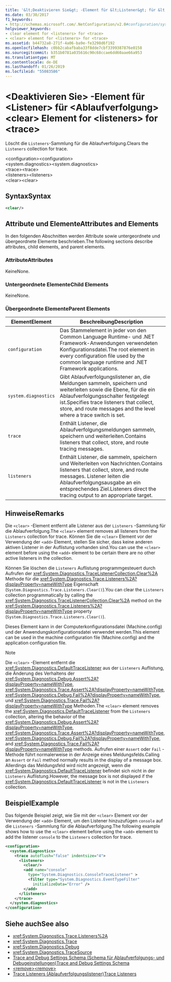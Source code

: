 ```yaml
---
title: '&lt;Deaktivieren Sie&gt; -Element für &lt;Listener&gt; für &lt;Ablaufverfolgung&gt;'
ms.date: 03/30/2017
f1_keywords:
- http://schemas.microsoft.com/.NetConfiguration/v2.0#configuration/system.diagnostics/trace/listeners/clear
helpviewer_keywords:
- clear element for <listeners> for <trace>
- <clear> element for <listeners> for <trace>
ms.assetid: b44732a8-271f-4a06-ba9e-fe3298d6f192
ms.openlocfilehash: c0bb2cabafbaba33f8dde7cbf3399387876e0158
ms.sourcegitcommit: b351b0781a035616c90c68ccae6dd60aae66a953
ms.translationtype: MT
ms.contentlocale: de-DE
ms.lasthandoff: 01/26/2019
ms.locfileid: "55083586"
---
```

# <a name="ltcleargt-element-for-ltlistenersgt-for-lttracegt"></a><span data-ttu-id="47447-102">&lt;Deaktivieren Sie&gt; -Element für &lt;Listener&gt; für &lt;Ablaufverfolgung&gt;</span><span class="sxs-lookup"><span data-stu-id="47447-102">&lt;clear&gt; Element for &lt;listeners&gt; for &lt;trace&gt;</span></span>
<span data-ttu-id="47447-103">Löscht die `Listeners`-Sammlung für die Ablaufverfolgung.</span><span class="sxs-lookup"><span data-stu-id="47447-103">Clears the `Listeners` collection for trace.</span></span>  
  
 <span data-ttu-id="47447-104">\<configuration></span><span class="sxs-lookup"><span data-stu-id="47447-104">\<configuration></span></span>  
<span data-ttu-id="47447-105">\<system.diagnostics></span><span class="sxs-lookup"><span data-stu-id="47447-105">\<system.diagnostics></span></span>  
<span data-ttu-id="47447-106">\<trace></span><span class="sxs-lookup"><span data-stu-id="47447-106">\<trace></span></span>  
<span data-ttu-id="47447-107">\<listeners></span><span class="sxs-lookup"><span data-stu-id="47447-107">\<listeners></span></span>  
<span data-ttu-id="47447-108">\<clear></span><span class="sxs-lookup"><span data-stu-id="47447-108">\<clear></span></span>  
  
## <a name="syntax"></a><span data-ttu-id="47447-109">Syntax</span><span class="sxs-lookup"><span data-stu-id="47447-109">Syntax</span></span>  
  
```xml  
<clear/>  
```  
  
## <a name="attributes-and-elements"></a><span data-ttu-id="47447-110">Attribute und Elemente</span><span class="sxs-lookup"><span data-stu-id="47447-110">Attributes and Elements</span></span>  
 <span data-ttu-id="47447-111">In den folgenden Abschnitten werden Attribute sowie untergeordnete und übergeordnete Elemente beschrieben.</span><span class="sxs-lookup"><span data-stu-id="47447-111">The following sections describe attributes, child elements, and parent elements.</span></span>  
  
### <a name="attributes"></a><span data-ttu-id="47447-112">Attribute</span><span class="sxs-lookup"><span data-stu-id="47447-112">Attributes</span></span>  
 <span data-ttu-id="47447-113">Keine</span><span class="sxs-lookup"><span data-stu-id="47447-113">None.</span></span>  
  
### <a name="child-elements"></a><span data-ttu-id="47447-114">Untergeordnete Elemente</span><span class="sxs-lookup"><span data-stu-id="47447-114">Child Elements</span></span>  
 <span data-ttu-id="47447-115">Keine</span><span class="sxs-lookup"><span data-stu-id="47447-115">None.</span></span>  
  
### <a name="parent-elements"></a><span data-ttu-id="47447-116">Übergeordnete Elemente</span><span class="sxs-lookup"><span data-stu-id="47447-116">Parent Elements</span></span>  
  
|<span data-ttu-id="47447-117">Element</span><span class="sxs-lookup"><span data-stu-id="47447-117">Element</span></span>|<span data-ttu-id="47447-118">Beschreibung</span><span class="sxs-lookup"><span data-stu-id="47447-118">Description</span></span>|  
|-------------|-----------------|  
|`configuration`|<span data-ttu-id="47447-119">Das Stammelement in jeder von den Common Language Runtime- und .NET Framework-Anwendungen verwendeten Konfigurationsdatei.</span><span class="sxs-lookup"><span data-stu-id="47447-119">The root element in every configuration file used by the common language runtime and .NET Framework applications.</span></span>|  
|`system.diagnostics`|<span data-ttu-id="47447-120">Gibt Ablaufverfolgungslistener an, die Meldungen sammeln, speichern und weiterleiten sowie die Ebene, für die ein Ablaufverfolgungsschalter festgelegt ist.</span><span class="sxs-lookup"><span data-stu-id="47447-120">Specifies trace listeners that collect, store, and route messages and the level where a trace switch is set.</span></span>|  
|`trace`|<span data-ttu-id="47447-121">Enthält Listener, die Ablaufverfolgungsmeldungen sammeln, speichern und weiterleiten.</span><span class="sxs-lookup"><span data-stu-id="47447-121">Contains listeners that collect, store, and route tracing messages.</span></span>|  
|`listeners`|<span data-ttu-id="47447-122">Enthält Listener, die sammeln, speichern und Weiterleiten von Nachrichten.</span><span class="sxs-lookup"><span data-stu-id="47447-122">Contains listeners that collect, store, and route messages.</span></span> <span data-ttu-id="47447-123">Listener leiten die Ablaufverfolgungsausgabe an ein entsprechendes Ziel.</span><span class="sxs-lookup"><span data-stu-id="47447-123">Listeners direct the tracing output to an appropriate target.</span></span>|  
  
## <a name="remarks"></a><span data-ttu-id="47447-124">Hinweise</span><span class="sxs-lookup"><span data-stu-id="47447-124">Remarks</span></span>  
 <span data-ttu-id="47447-125">Die `<clear>` -Element entfernt alle Listener aus der `Listeners` -Sammlung für die Ablaufverfolgung.</span><span class="sxs-lookup"><span data-stu-id="47447-125">The `<clear>` element removes all listeners from the `Listeners` collection for trace.</span></span> <span data-ttu-id="47447-126">Können Sie die `<clear>` Element vor der Verwendung der `<add>` Element, stellen Sie sicher, dass keine anderen aktiven Listener in der Auflistung vorhanden sind.</span><span class="sxs-lookup"><span data-stu-id="47447-126">You can use the `<clear>` element before using the `<add>` element to be certain there are no other active listeners in the collection.</span></span>  
  
 <span data-ttu-id="47447-127">Können Sie löschen die `Listeners` Auflistung programmgesteuert durch Aufrufen der <xref:System.Diagnostics.TraceListenerCollection.Clear%2A> Methode für die <xref:System.Diagnostics.Trace.Listeners%2A?displayProperty=nameWithType> Eigenschaft (`System.Diagnostics.Trace.Listeners.Clear()`).</span><span class="sxs-lookup"><span data-stu-id="47447-127">You can clear the `Listeners` collection programmatically by calling the <xref:System.Diagnostics.TraceListenerCollection.Clear%2A> method on the <xref:System.Diagnostics.Trace.Listeners%2A?displayProperty=nameWithType> property (`System.Diagnostics.Trace.Listeners.Clear()`).</span></span>  
  
 <span data-ttu-id="47447-128">Dieses Element kann in der Computerkonfigurationsdatei (Machine.config) und der Anwendungskonfigurationsdatei verwendet werden.</span><span class="sxs-lookup"><span data-stu-id="47447-128">This element can be used in the machine configuration file (Machine.config) and the application configuration file.</span></span>  
  
> [!NOTE]
>  <span data-ttu-id="47447-129">Die `<clear>` -Element entfernt die <xref:System.Diagnostics.DefaultTraceListener> aus der `Listeners` Auflistung, die Änderung des Verhaltens der <xref:System.Diagnostics.Debug.Assert%2A?displayProperty=nameWithType>, <xref:System.Diagnostics.Trace.Assert%2A?displayProperty=nameWithType>, <xref:System.Diagnostics.Debug.Fail%2A?displayProperty=nameWithType>, und <xref:System.Diagnostics.Trace.Fail%2A?displayProperty=nameWithType> Methoden.</span><span class="sxs-lookup"><span data-stu-id="47447-129">The `<clear>` element removes the <xref:System.Diagnostics.DefaultTraceListener> from the `Listeners` collection, altering the behavior of the <xref:System.Diagnostics.Debug.Assert%2A?displayProperty=nameWithType>, <xref:System.Diagnostics.Trace.Assert%2A?displayProperty=nameWithType>, <xref:System.Diagnostics.Debug.Fail%2A?displayProperty=nameWithType>, and <xref:System.Diagnostics.Trace.Fail%2A?displayProperty=nameWithType> methods.</span></span> <span data-ttu-id="47447-130">Aufrufen einer `Assert` oder `Fail` -Methode führt normalerweise in der Anzeige eines Meldungsfelds.</span><span class="sxs-lookup"><span data-stu-id="47447-130">Calling an `Assert` or `Fail` method normally results in the display of a message box.</span></span> <span data-ttu-id="47447-131">Allerdings das Meldungsfeld wird nicht angezeigt, wenn die <xref:System.Diagnostics.DefaultTraceListener> befindet sich nicht in der `Listeners` Auflistung.</span><span class="sxs-lookup"><span data-stu-id="47447-131">However, the message box is not displayed if the <xref:System.Diagnostics.DefaultTraceListener> is not in the `Listeners` collection.</span></span>  
  
## <a name="example"></a><span data-ttu-id="47447-132">Beispiel</span><span class="sxs-lookup"><span data-stu-id="47447-132">Example</span></span>  
 <span data-ttu-id="47447-133">Das folgende Beispiel zeigt, wie Sie mit der `<clear>` Element vor der Verwendung der `<add>` Element, um den Listener hinzuzufügen `console` auf die `Listeners` -Sammlung für die Ablaufverfolgung.</span><span class="sxs-lookup"><span data-stu-id="47447-133">The following example shows how to use the `<clear>` element before using the `<add>` element to add the listener `console` to the `Listeners` collection for trace.</span></span>  
  
```xml  
<configuration>  
  <system.diagnostics>  
    <trace autoflush="false" indentsize="4">  
      <listeners>  
        <clear/>  
        <add name="console"   
          type="System.Diagnostics.ConsoleTraceListener" >  
          <filter type="System.Diagnostics.EventTypeFilter"   
            initializeData="Error" />  
        </add>  
      </listeners>  
    </trace>  
  </system.diagnostics>  
</configuration>   
```  
  
## <a name="see-also"></a><span data-ttu-id="47447-134">Siehe auch</span><span class="sxs-lookup"><span data-stu-id="47447-134">See also</span></span>
- <xref:System.Diagnostics.Trace.Listeners%2A>
- <xref:System.Diagnostics.Trace>
- <xref:System.Diagnostics.Debug>
- <xref:System.Diagnostics.TraceSource>
- [<span data-ttu-id="47447-135">Trace and Debug Settings Schema (Schema für Ablaufverfolgungs- und Debugeinstellungen)</span><span class="sxs-lookup"><span data-stu-id="47447-135">Trace and Debug Settings Schema</span></span>](../../../../../docs/framework/configure-apps/file-schema/trace-debug/index.md)
- [<span data-ttu-id="47447-136">\<remove></span><span class="sxs-lookup"><span data-stu-id="47447-136">\<remove></span></span>](../../../../../docs/framework/configure-apps/file-schema/trace-debug/remove-element-for-listeners-for-trace.md)
- [<span data-ttu-id="47447-137">Trace Listeners (Ablaufverfolgungslistener)</span><span class="sxs-lookup"><span data-stu-id="47447-137">Trace Listeners</span></span>](../../../../../docs/framework/debug-trace-profile/trace-listeners.md)
